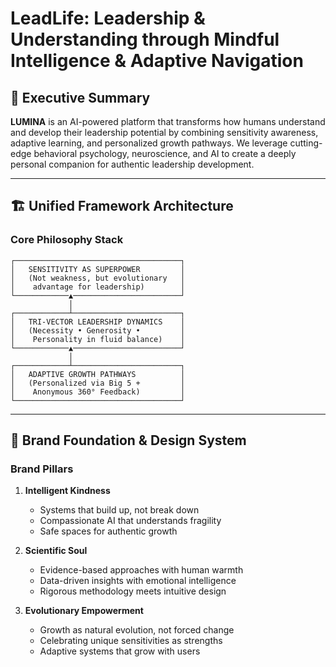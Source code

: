 # **LeadLife**: Leadership & Understanding through Mindful Intelligence & Adaptive Navigation

## 🎯 Executive Summary

**LUMINA** is an AI-powered platform that transforms how humans understand and develop their leadership potential by combining sensitivity awareness, adaptive learning, and personalized growth pathways. We leverage cutting-edge behavioral psychology, neuroscience, and AI to create a deeply personal companion for authentic leadership development.

---

## 🏗️ Unified Framework Architecture

### **Core Philosophy Stack**
```
┌─────────────────────────────────────┐
│   SENSITIVITY AS SUPERPOWER         │
│   (Not weakness, but evolutionary   │
│    advantage for leadership)        │
└────────────▲────────────────────────┘
             │
┌────────────┴────────────────────────┐
│   TRI-VECTOR LEADERSHIP DYNAMICS    │
│   (Necessity • Generosity •         │
│    Personality in fluid balance)    │
└────────────▲────────────────────────┘
             │
┌────────────┴────────────────────────┐
│   ADAPTIVE GROWTH PATHWAYS          │
│   (Personalized via Big 5 +         │
│    Anonymous 360° Feedback)         │
└─────────────────────────────────────┘
```

---

## 🎨 Brand Foundation & Design System

### **Brand Pillars**

1. **Intelligent Kindness**
   - Systems that build up, not break down
   - Compassionate AI that understands fragility
   - Safe spaces for authentic growth

2. **Scientific Soul**
   - Evidence-based approaches with human warmth
   - Data-driven insights with emotional intelligence
   - Rigorous methodology meets intuitive design

3. **Evolutionary Empowerment**
   - Growth as natural evolution, not forced change
   - Celebrating unique sensitivities as strengths
   - Adaptive systems that grow with users
